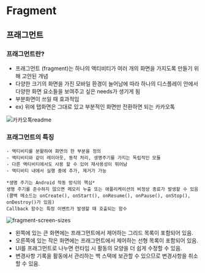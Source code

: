 # Fragment

## 프래그먼트

### 프래그먼트란?
  - 프래그먼트 (fragment)는 하나의 액티비티가 여러 개의 화면을 가지도록 만들기 위해
    고안된 개념
  - 다양한 크기의 화면을 가진 모바일 환경이 늘어남에 따라 하나의 디스플레이 안에서
    다양한 화면 요소들을 보여주고 싶은 needs가 생기게 됨
  - 부분화면이 쓰일 때 효과적임 
  - ex) 위에 탭화면은 그대로 있고 부분적인 화면만 전환하면 되는 카카오톡
  
  ![카카오톡readme](https://user-images.githubusercontent.com/88268418/165253408-e4cf98a6-3420-4c01-aa8e-60e4a53417f6.jpeg)
    
### 프래그먼트의 특징
    - 액티비티를 분활하여 화면의 한 부분을 정의
    - 액티비티와 같이 레이아웃, 동작 처리, 생명주기를 가지는 독립적인 모듈
    - 다른 액티비티에서도 사용 할 수 있어 재사용성이 뛰어남
    - 액티비티 내에서 실행 중에 추가, 제거가 가능
    
    *생명 주기는 Android 작동 방식의 핵심*
    생명 주기를 준수하지 않으면 메모리 누출 또는 애플리케이션의 비정상 종료가 발생할 수 있음
    (콜백 메소드는 onCreate(), onStart(), onResume(), onPause(), onStop(), onDestroy()가 있음)
    Callback 함수는 특정 이벤트가 발생할 때 호출되는 함수

   
   ![fragment-screen-sizes](https://user-images.githubusercontent.com/88268418/165662628-d95ef950-37c5-4e18-9d06-0584fb963e03.png)
   - 왼쪽에 있는 큰 화면에는 프래그먼트에서 제어하는 그리드 목록이 포함되어 있음.
   - 오른쪽에 있는 작은 화면에는 프래그먼트에서 제어하는 선형 목록이 포함되어 있음.
   - UI를 프래그먼트로 나누면 런타임 시 활동의 모양을 더 쉽게 수정할 수 있음. 
   - 변경사항 기록을 활동에서 관리하는 백 스택에 보관할 수 있으므로 변경사항을 취소할 수 있음.
